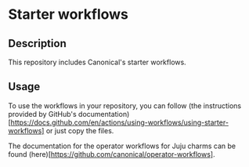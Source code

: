 # Starter workflows

## Description

This repository includes Canonical's starter workflows.

## Usage

To use the workflows in your repository, you can follow (the instructions provided by GitHub's documentation)[https://docs.github.com/en/actions/using-workflows/using-starter-workflows] or just copy the files.

The documentation for the operator workflows for Juju charms can be found (here)[https://github.com/canonical/operator-workflows].
